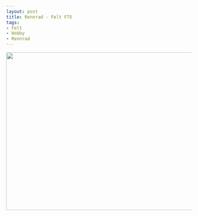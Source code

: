```yaml
---
layout: post
title: Rennrad - Felt F75
tags:
- Felt
- Hobby
- Rennrad
---
```

<img class="aligncenter size-medium wp-image-89" title="Mein Rennrad" src="http://johannes.nagl.name/wp-content/uploads/2010/09/L12400801-640x430.jpg" alt="" width="640" height="430" />
